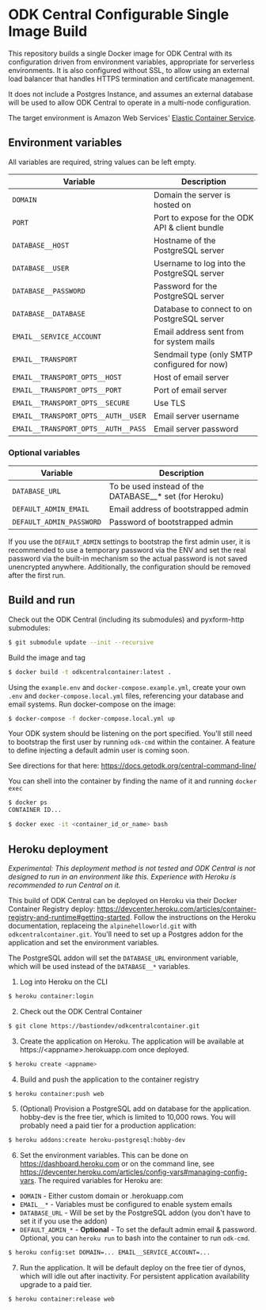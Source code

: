 # ODK Central Configurable Single Image Build

This repository builds a single Docker image for ODK Central with its configuration driven from environment variables, appropriate for serverless environments.  It is also configured without SSL, to allow using an external load balancer that handles HTTPS termination and certificate management.

It does not include a Postgres Instance, and assumes an external database will be used to allow ODK Central to operate in a multi-node configuration.

The target environment is Amazon Web Services' [Elastic Container Service](https://aws.amazon.com/ecs/). 

## Environment variables

All variables are required, string values can be left empty.

| Variable                            | Description                                     |
| ----------------------------------- | ----------------------------------------------- |
| `DOMAIN`                            | Domain the server is hosted on                  |
| `PORT`                              | Port to expose for the ODK API & client bundle  |
| `DATABASE__HOST`                    | Hostname of the PostgreSQL server               |
| `DATABASE__USER`                    | Username to log into the PostgreSQL server      |
| `DATABASE__PASSWORD`                | Password for the PostgreSQL server              |
| `DATABASE__DATABASE`                | Database to connect to on PostgreSQL server     |
| `EMAIL__SERVICE_ACCOUNT`            | Email address sent from for system mails        |
| `EMAIL__TRANSPORT`                  | Sendmail type (only SMTP configured for now)    |
| `EMAIL__TRANSPORT_OPTS__HOST`       | Host of email server                            |
| `EMAIL__TRANSPORT_OPTS__PORT`       | Port of email server                            |
| `EMAIL__TRANSPORT_OPTS__SECURE`     | Use TLS                                         |
| `EMAIL__TRANSPORT_OPTS__AUTH__USER` | Email server username                           |
| `EMAIL__TRANSPORT_OPTS__AUTH__PASS` | Email server password                           |

### Optional variables

| Variable                            | Description                                             |
| ----------------------------------- | ------------------------------------------------------- |
| `DATABASE_URL`                      | To be used instead of the DATABASE__* set (for Heroku)  |
| `DEFAULT_ADMIN_EMAIL`               | Email address of bootstrapped admin                     |
| `DEFAULT_ADMIN_PASSWORD`            | Password of bootstrapped admin                          |

If you use the `DEFAULT_ADMIN` settings to bootstrap the first admin user, it is recommended to use a temporary password via the ENV and set the real password via the built-in mechanism so the actual password is not saved unencrypted anywhere.  Additionally, the configuration should be removed after the first run.

## Build and run

Check out the ODK Central (including its submodules) and pyxform-http submodules:

```sh
$ git submodule update --init --recursive
```

Build the image and tag

```sh
$ docker build -t odkcentralcontainer:latest .
```

Using the `example.env` and `docker-compose.example.yml`, create your own `.env` and `docker-compose.local.yml` files, referencing your database and email systems.  Run docker-compose on the image:

```sh
$ docker-compose -f docker-compose.local.yml up
```

Your ODK system should be listening on the port specified.  You'll still need to bootstrap the first user by running `odk-cmd` within the container.  A feature to define injecting a default admin user is coming soon.

See directions for that here: https://docs.getodk.org/central-command-line/

You can shell into the container by finding the name of it and running `docker exec`

```sh
$ docker ps
CONTAINER ID...

$ docker exec -it <container_id_or_name> bash

```

## Heroku deployment

*Experimental: This deployment method is not tested and ODK Central is not designed to run in an environment like this. Experience with Heroku is recommended to run Central on it.*  

This build of ODK Central can be deployed on Heroku via their Docker Container Registry deploy: https://devcenter.heroku.com/articles/container-registry-and-runtime#getting-started.  Follow the instructions on the Heroku documentation, replaceing the `alpinehelloworld.git` with `odkcentralcontainer.git`.  You'll need to set up a Postgres addon for the application and set the environment variables.  

The PostgreSQL addon will set the `DATABASE_URL` environment variable, which will be used instead of the `DATABASE__*` variables.

1. Log into Heroku on the CLI

```sh
$ heroku container:login
```

2. Check out the ODK Central Container

```sh
$ git clone https://bastiondev/odkcentralcontainer.git
```

3. Create the application on Heroku.  The application will be available at https://&lt;appname&gt;.herokuapp.com once deployed.

```sh
$ heroku create <appname>
```

4. Build and push the application to the container registry

```sh
$ heroku container:push web
```

5. (Optional) Provision a PostgreSQL add on database for the application.  hobby-dev is the free tier, which is limited to 10,000 rows.  You will probably need a paid tier for a production application:

```sh
$ heroku addons:create heroku-postgresql:hobby-dev
```

6. Set the environment variables.  This can be done on https://dashboard.heroku.com or on the command line, see https://devcenter.heroku.com/articles/config-vars#managing-config-vars.  The required variables for Heroku are:

  - `DOMAIN` - Either custom domain or <appname>.herokuapp.com
  - `EMAIL__*` - Variables must be configured to enable system emails
  - `DATABASE_URL` - Will be set by the PostgreSQL addon (you don't have to set it if you use the addon)
  - `DEFAULT_ADMIN_*` - **Optional** - To set the default admin email & password.  Optional, you can `heroku run` to bash into the container to run `odk-cmd`.

```sh
$ heroku config:set DOMAIN=... EMAIL__SERVICE_ACCOUNT=...
```

7. Run the application.  It will be default deploy on the free tier of dynos, which will idle out after inactivity.  For persistent application availability upgrade to a paid tier.

```sh
$ heroku container:release web
```